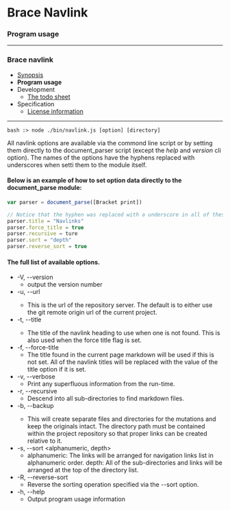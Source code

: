 # Brace Navlink
### Program usage

----
### Brace navlink
* [Synopsis ](https://github.com/restarian/brace_navlink/blob/master/docs/README.md)
* **Program usage**
* Development
  * [The todo sheet ](https://github.com/restarian/brace_navlink/blob/master/docs/development/todo.md)
* Specification
  * [License information](https://github.com/restarian/brace_navlink/blob/master/docs/specification/license.md)

----

```bash :> node ./bin/navlink.js [option] [directory]```

All navlink options are available via the commond line script or by setting them directly to the document_parser script (except the *help* and *version* cli option). The names of the options have the hyphens replaced with underscores when setti them to the module itself.

#### Below is an example of how to set option data directly to the document_parse module:
```javascript
var parser = document_parse([Bracket print])

// Notice that the hyphen was replaced with a underscore in all of these
parser.title = "Navlinks"
parser.force_title = true
parser.recursive = ture
parser.sort = "depth"
parser.reverse_sort = true 
```

#### The full list of available options.
* -V, --version
	* output the version number
* -u, --url <string>
	* This is the url of the repository server. The default is to either use the git remote origin url of the current project.
* -t, --title <string>
	* The title of the navlink heading to use when one is not found. This is also used when the force title flag is set.
* -f, --force-title                 
	* The title found in the current page markdown will be used if this is not set. All of the navlink titles will be replaced with the value of the title option if it is set.
* -v, --verbose                     
	* Print any superfluous information from the run-time.
* -r, --recursive                   
	* Descend into all sub-directories to find markdown files.
* -b, --backup <directory>
	* This will create separate files and directories for the mutations and keep the originals intact. The directory path must be contained within the project repository so that proper links can be created relative to it.
* -s, --sort <alphanumeric, depth>
	* alphanumeric: The links will be arranged for navigation links list in alphanumeric order. depth: All of the sub-directories and links will be arranged at the top of the directory list.
* -R, --reverse-sort                
	* Reverse the sorting operation specified via the --sort option.
* -h, --help
	* Output program usage information
